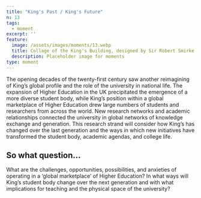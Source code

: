```yaml
---
title: "King's Past / King's Future"
n: 13
tags:
  - moment
excerpt: ''
feature:
  image: /assets/images/moments/13.webp
  title: Collage of the King's Building, designed by Sir Robert Smirke in 1829
  description: Placeholder image for moments
type: moment
---
```


The opening decades of the twenty-first century saw another reimagining of King’s global profile and the role of the university in national life. The expansion of Higher Education in the UK precipitated the emergence of a more diverse student body, while King’s position within a global marketplace of Higher Education drew large numbers of students and researchers from across the world. New research networks and academic relationships connected the university in global networks of knowledge exchange and generation. This research strand will consider how King’s has changed over the last generation and the ways in which new initiatives have transformed the student body, academic agendas, and college life.

## So what question...

What are the challenges, opportunities, possibilities, and anxieties of operating in a ‘global marketplace’ of Higher Education? In what ways will King’s student body change over the next generation and with what implications for teaching and the physical space of the university?
